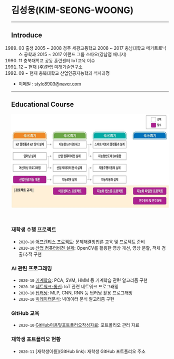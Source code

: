 # 김성웅(KIM-SEONG-WOONG)

----------
## Introduce

1989. 03              출생
2005 ~ 2008           청주 세광고등학교
2008 ~ 2017           충남대학교 메카트로닉스 공학과
2015 ~ 2017           이랜드 그룹 스파오(강남점 매니저)
2018. 11              충북대학교 공동 훈련센터 IoT교육 이수
2018. 12 ~ 현재       (주)한랩 미래기술연구소
2020. 09 ~ 현재       충북대학교 산업인공지능학과 석사과정



- 이메일 : [style8903@naver.com](mailto:style8903@naver.com)

-------------------------


## Educational Course

<p align="center">
  
<img src="./images/EdCoourse.JPG"  width="640" height="300">

</p>
</br>

### 재학생 수행 프로젝트

- `2020-10` [어프렌티스 프로젝트](https://github.com/style8903/industrial-AI/tree/master/projects/어프렌티스-프로젝트): 문제해결방법론 교육 및 프로젝트 준비
- `2020-10` [산업 컴퓨터비전 실제](https://github.com/style8903/industrial-AI/tree/master/projects/산업-컴퓨터비전-실제): OpenCV를 활용한 영상 개선, 영상 분할, 객체 검출/추적 구현 

### AI 관련 프로그래밍

- `2020-10` [기계학습](https://github.com/style8903/industrial-AI/tree/master/programming/기계학습): PCA, SVM, HMM 등 기계학습 관련 알고리즘 구현
- `2020-10` [네트워크-통신](https://github.com/style8903/industrial-AI/tree/master/programming/네트워크-통신): IoT 관련 네트워크 프로그래밍
- `2020-10` [딥러닝](https://github.com/style8903/industrial-AI/tree/master/programming/딥러닝): MLP, CNN, RNN 등 딥러닝 활용 프로그래밍
- `2020-10` [빅데이터분석](https://github.com/style8903/industrial-AI/tree/master/programming/빅데이터분석): 빅데이터 분석 알고리즘 구현

### GitHub 교육

- `2020-10` [GitHub이용및포트폴리오작성자료](https://github.com/Bessesian/industrial-AI/tree/master/Education): 포트폴리오 관리 자료

### 재학생 포트폴리오 현황

- `2020-11` [재학생이름](GitHub link): 재학생 GitHub 포트폴리오 주소


